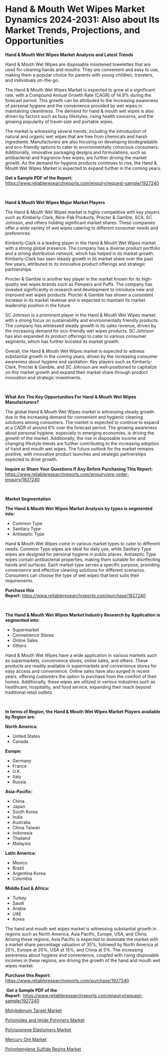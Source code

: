<p><h1>Hand & Mouth Wet Wipes Market Dynamics 2024-2031: Also about Its Market Trends, Projections, and Opportunities</h1></p><p><strong>Hand & Mouth Wet Wipes Market Analysis and Latest Trends</strong></p>
<p><p>Hand & Mouth Wet Wipes are disposable moistened towelettes that are used for cleaning hands and mouths. They are convenient and easy to use, making them a popular choice for parents with young children, travelers, and individuals on-the-go.</p><p>The Hand & Mouth Wet Wipes Market is expected to grow at a significant rate, with a Compound Annual Growth Rate (CAGR) of 14.9% during the forecast period. This growth can be attributed to the increasing awareness of personal hygiene and the convenience provided by wet wipes in maintaining cleanliness. The demand for hand & mouth wet wipes is also driven by factors such as busy lifestyles, rising health concerns, and the growing popularity of travel-size and portable wipes.</p><p>The market is witnessing several trends, including the introduction of natural and organic wet wipes that are free from chemicals and harsh ingredients. Manufacturers are also focusing on developing biodegradable and eco-friendly options to cater to environmentally conscious consumers. Additionally, innovative packaging designs and formulations, such as antibacterial and fragrance-free wipes, are further driving the market growth. As the demand for hygiene products continues to rise, the Hand & Mouth Wet Wipes Market is expected to expand further in the coming years.</p></p>
<p><strong>Get a Sample PDF of the Report:&nbsp;</strong> <a href="https://www.reliableresearchreports.com/enquiry/request-sample/1927240">https://www.reliableresearchreports.com/enquiry/request-sample/1927240</a></p>
<p>&nbsp;</p>
<p><strong>Hand & Mouth Wet Wipes Major Market Players</strong></p>
<p><p>The Hand & Mouth Wet Wipes market is highly competitive with key players such as Kimberly-Clark, Nice-Pak Products, Procter & Gamble, SCA, SC Johnson, and others holding significant market shares. These companies offer a wide variety of wet wipes catering to different consumer needs and preferences.</p><p>Kimberly-Clark is a leading player in the Hand & Mouth Wet Wipes market with a strong global presence. The company has a diverse product portfolio and a strong distribution network, which has helped in its market growth. Kimberly-Clark has seen steady growth in its market share over the past few years, attributed to its innovative product offerings and strategic partnerships.</p><p>Procter & Gamble is another key player in the market known for its high-quality wet wipes brands such as Pampers and Puffs. The company has invested significantly in research and development to introduce new and improved wet wipes products. Procter & Gamble has shown a consistent increase in its market revenue and is expected to maintain its market leadership position in the future.</p><p>SC Johnson is a prominent player in the Hand & Mouth Wet Wipes market with a strong focus on sustainability and environmentally friendly products. The company has witnessed steady growth in its sales revenue, driven by the increasing demand for eco-friendly wet wipes products. SC Johnson has also expanded its product offerings to cater to various consumer segments, which has further boosted its market growth.</p><p>Overall, the Hand & Mouth Wet Wipes market is expected to witness substantial growth in the coming years, driven by the increasing consumer awareness about hygiene and sanitation. Key players such as Kimberly-Clark, Procter & Gamble, and SC Johnson are well-positioned to capitalize on this market growth and expand their market share through product innovation and strategic investments.</p></p>
<p>&nbsp;</p>
<p><strong>What Are The Key Opportunities For Hand & Mouth Wet Wipes Manufacturers?</strong></p>
<p><p>The global Hand & Mouth Wet Wipes market is witnessing steady growth due to the increasing demand for convenient and hygienic cleaning solutions among consumers. The market is expected to continue to expand at a CAGR of around 6% over the forecast period. The growing awareness about personal hygiene, especially in emerging economies, is driving the growth of the market. Additionally, the rise in disposable income and changing lifestyle trends are further contributing to the increasing adoption of hand and mouth wet wipes. The future outlook for the market remains positive, with innovative product launches and strategic partnerships expected to drive growth.</p></p>
<p><strong>Inquire or Share Your Questions If Any Before Purchasing This Report:</strong> <a href="https://www.reliableresearchreports.com/enquiry/pre-order-enquiry/1927240">https://www.reliableresearchreports.com/enquiry/pre-order-enquiry/1927240</a></p>
<p>&nbsp;</p>
<p><strong>Market Segmentation</strong></p>
<p><strong>The Hand & Mouth Wet Wipes Market Analysis by types is segmented into:</strong></p>
<p><ul><li>Common Type</li><li>Sanitary Type</li><li>Antiseptic Type</li></ul></p>
<p><p>Hand & Mouth Wet Wipes come in various market types to cater to different needs. Common Type wipes are ideal for daily use, while Sanitary Type wipes are designed for personal hygiene in public places. Antiseptic Type wipes contain antibacterial properties, making them suitable for disinfecting hands and surfaces. Each market type serves a specific purpose, providing convenience and effective cleaning solutions for different scenarios. Consumers can choose the type of wet wipes that best suits their requirements.</p></p>
<p><strong>Purchase this Report:&nbsp;</strong><a href="https://www.reliableresearchreports.com/purchase/1927240">https://www.reliableresearchreports.com/purchase/1927240</a></p>
<p>&nbsp;</p>
<p><strong>The Hand & Mouth Wet Wipes Market Industry Research by Application is segmented into:</strong></p>
<p><ul><li>Supermarket</li><li>Convenience Stores</li><li>Online Sales</li><li>Others</li></ul></p>
<p><p>Hand & Mouth Wet Wipes have a wide application in various markets such as supermarkets, convenience stores, online sales, and others. These products are readily available in supermarkets and convenience stores for easy access and convenience. Online sales have also surged in recent years, offering customers the option to purchase from the comfort of their homes. Additionally, these wipes are utilized in various industries such as healthcare, hospitality, and food service, expanding their reach beyond traditional retail outlets.</p></p>
<p>&nbsp;</p>
<p><strong>In terms of Region, the Hand & Mouth Wet Wipes Market Players available by Region are:</strong></p>
<p>
    <p> <strong> North America: </strong>
        <ul>
            <li>United States</li>
            <li>Canada</li>
        </ul>
        </p> 
    <p> <strong> Europe: </strong>
        <ul>
            <li>Germany</li>
            <li>France</li>
            <li>U.K.</li>
            <li>Italy</li>
            <li>Russia</li>
        </ul>
        </p> 
    <p> <strong> Asia-Pacific: </strong>
        <ul>
            <li>China</li>
            <li>Japan</li>
            <li>South Korea</li>
            <li>India</li>
            <li>Australia</li>
            <li>China Taiwan</li>
            <li>Indonesia</li>
            <li>Thailand</li>
            <li>Malaysia</li>
        </ul>
        </p> 
    <p> <strong> Latin America: </strong>
        <ul>
            <li>Mexico</li>
            <li>Brazil</li>
            <li>Argentina Korea</li>
            <li>Colombia</li>
        </ul>
        </p> 
    <p> <strong> Middle East & Africa: </strong>
        <ul>
            <li>Turkey</li>
            <li>Saudi</li>
            <li>Arabia</li>
            <li>UAE</li>
            <li>Korea</li>
        </ul>
    </p>
    </p>
<p><p>The hand and mouth wet wipes market is witnessing substantial growth in regions such as North America, Asia Pacific, Europe, USA, and China. Among these regions, Asia Pacific is expected to dominate the market with a market share percentage valuation of 35%, followed by North America at 25%, Europe at 20%, USA at 15%, and China at 5%. The increasing awareness about hygiene and convenience, coupled with rising disposable incomes in these regions, are driving the growth of the hand and mouth wet wipes market.</p></p>
<p><strong>Purchase this Report: </strong><a href="https://www.reliableresearchreports.com/purchase/1927240">https://www.reliableresearchreports.com/purchase/1927240</a></p>
<p>&nbsp;<strong>Get a Sample PDF of the Report:&nbsp;&nbsp;</strong><a href="https://www.reliableresearchreports.com/enquiry/request-sample/1927240">https://www.reliableresearchreports.com/enquiry/request-sample/1927240</a></p>
<p><strong></strong></p>
<p><p><a href="https://view.publitas.com/reportprime-1/molybdenum-target-market-offer-valuable-insights-into-market-size-market-share-market-trends-and-projections-spanning-from-2024-to-2031/">Molybdenum Target Market</a></p><p><a href="https://natural-crush-b99.notion.site/Polyimides-and-Imide-Polymers-Market-Research-Report-Forecasted-for-Period-from-2024-2031-by-Mark-1980852476c04ef2b99f6d2378c25b37">Polyimides and Imide Polymers Market</a></p><p><a href="https://gamy-alyssum-396.notion.site/Decoding-the-Polyisoprene-Elastomers-Market-A-Deep-Dive-into-the-Latest-Market-Trends-Market-Segme-1f26ee204d504d8589c1833be4360edc">Polyisoprene Elastomers Market</a></p><p><a href="https://view.publitas.com/reportprime-1/mercury-ore-market-size-evaluating-its-market-trends-growth-and-projections-2024-2031/">Mercury Ore Market</a></p><p><a href="https://boundless-drawbridge-702.notion.site/Polyphenylene-Sulfide-Resins-Market-Offer-Valuable-Insights-into-Market-Size-Market-Share-Market-T-2e5279a80ee44065b1328e65ef8b7cf9">Polyphenylene Sulfide Resins Market</a></p></p>